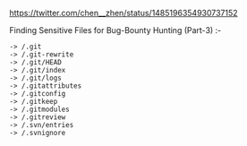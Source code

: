
https://twitter.com/chen__zhen/status/1485196354930737152


Finding Sensitive Files for Bug-Bounty Hunting (Part-3) :-
```
-> /.git
-> /.git-rewrite
-> /.git/HEAD
-> /.git/index
-> /.git/logs
-> /.gitattributes
-> /.gitconfig
-> /.gitkeep
-> /.gitmodules
-> /.gitreview
-> /.svn/entries
-> /.svnignore

```
